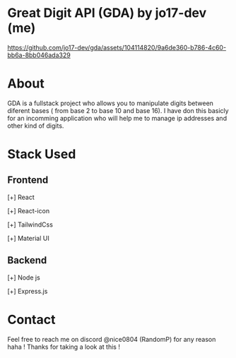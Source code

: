 # Great Digit API (GDA) by jo17-dev (me)

https://github.com/jo17-dev/gda/assets/104114820/9a6de360-b786-4c60-bb6a-8bb046ada329


# About
GDA is a fullstack project who allows you to manipulate digits between diferent bases ( from base 2 to base 10 and base 16).
I have don this basicly for an incomming application who will help me to manage ip addresses and other kind of digits.

# Stack Used
## Frontend
[+] React

[+] React-icon

[+] TailwindCss

[+] Material UI

## Backend
[+] Node js

[+] Express.js

# Contact
Feel free to reach me on discord @nice0804 (RandomP) for any reason haha !
Thanks for taking a look at this !
